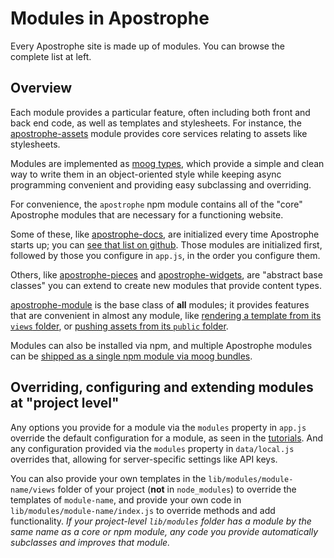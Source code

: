 # Modules in Apostrophe

Every Apostrophe site is made up of modules. You can browse the complete list at left.

## Overview

Each module provides a particular feature, often including both front and back end code, as well as templates and stylesheets. For instance, the [apostrophe-assets](apostrophe-assets/README.md) module provides core services relating to assets like stylesheets.

Modules are implemented as [moog types](/reference/glossary.md#moog-type), which provide a simple and clean way to write them in an object-oriented style while keeping async programming convenient and providing easy subclassing and overriding.

For convenience, the `apostrophe` npm module contains all of the "core" Apostrophe modules that are necessary for a functioning website.

Some of these, like [apostrophe-docs](apostrophe-docs/README.md), are initialized every time Apostrophe starts up; you can [see that list on github](https://github.com/apostrophecms/apostrophe/blob/master/defaults.js). Those modules are initialized first, followed by those you configure in `app.js`, in the order you configure them.

Others, like [apostrophe-pieces](apostrophe-pieces/README.md) and [apostrophe-widgets](apostrophe-widgets/README.md), are "abstract base classes" you can extend to create new modules that provide content types.

[apostrophe-module](apostrophe-module/README.md) is the base class of **all** modules; it provides features that are convenient in almost any module, like [rendering a template from its `views` folder](apostrophe-module/README.md#render), or [pushing assets from its `public` folder](apostrophe-module/README.md#push-asset).

Modules can also be installed via npm, and multiple Apostrophe modules can be [shipped as a single npm module via moog bundles](/core-concepts/modules/more-modules.md).

## Overriding, configuring and extending modules at "project level"

Any options you provide for a module via the `modules` property in `app.js` override the default configuration for a module, as seen in the [tutorials](/getting-started/setting-up-your-environment.md). And any configuration provided via the `modules` property in `data/local.js` overrides that, allowing for server-specific settings like API keys.

You can also provide your own templates in the `lib/modules/module-name/views` folder of your project (**not** in `node_modules`) to override the templates of `module-name`, and provide your own code in `lib/modules/module-name/index.js` to override methods and add functionality. *If your project-level `lib/modules` folder has a module by the same name as a core or npm module, any code you provide automatically subclasses and improves that module.*

